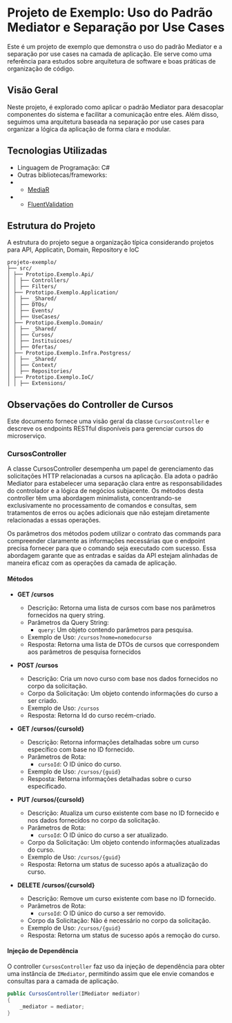 # Projeto de Exemplo: Uso do Padrão Mediator e Separação por Use Cases

Este é um projeto de exemplo que demonstra o uso do padrão Mediator e a separação por use 
cases na camada de aplicação. Ele serve como uma referência para estudos sobre arquitetura 
de software e boas práticas de organização de código.

## Visão Geral

Neste projeto, é explorado como aplicar o padrão Mediator para desacoplar componentes do sistema 
e facilitar a comunicação entre eles. Além disso, seguimos uma arquitetura baseada na separação 
por use cases para organizar a lógica da aplicação de forma clara e modular.

## Tecnologias Utilizadas

- Linguagem de Programação: C#
- Outras bibliotecas/frameworks: 
- - [MediaR](https://www.nuget.org/packages/MediatR/)
- - [FluentValidation](https://docs.fluentvalidation.net/en/latest/)

## Estrutura do Projeto

A estrutura do projeto segue a organização típica considerando projetos para API, Applicatin, Domain, Repository e IoC
```
projeto-exemplo/
├── src/
│ ├── Prototipo.Exemplo.Api/
│ │ ├── Controllers/
│ │ ├── Filters/
│ ├── Prototipo.Exemplo.Application/
│ │ ├── _Shared/
│ │ ├── DTOs/
│ │ ├── Events/
│ │ ├── UseCases/
│ ├── Prototipo.Exemplo.Domain/
│ │ ├── _Shared/
│ │ ├── Cursos/
│ │ ├── Instituicoes/
│ │ ├── Ofertas/
│ ├── Prototipo.Exemplo.Infra.Postgress/
│ │ ├── _Shared/
│ │ ├── Context/
│ │ ├── Repositories/
│ ├── Prototipo.Exemplo.IoC/
│ │ ├── Extensions/
```


## Observações do Controller de Cursos

Este documento fornece uma visão geral da classe `CursosController` e descreve os endpoints RESTful disponíveis para 
gerenciar cursos do microserviço.

### CursosController

A classe CursosController desempenha um papel de gerenciamento das solicitações HTTP relacionadas a cursos na aplicação. Ela 
adota o padrão Mediator para estabelecer uma separação clara entre as responsabilidades do controlador e a lógica de negócios 
subjacente. Os métodos desta controller têm uma abordagem minimalista, concentrando-se exclusivamente no processamento de 
comandos e consultas, sem tratamentos de erros ou ações adicionais que não estejam diretamente relacionadas a essas operações.

Os parâmetros dos métodos podem utilizar o contrato das commands para compreender claramente as informações necessárias que o 
endpoint precisa fornecer para que o comando seja executado com sucesso. Essa abordagem garante que as entradas e saídas da API 
estejam alinhadas de maneira eficaz com as operações da camada de aplicação.

#### Métodos

- **GET /cursos**

  - Descrição: Retorna uma lista de cursos com base nos parâmetros fornecidos na query string.
  - Parâmetros da Query String:
    - `query`: Um objeto contendo parâmetros para pesquisa.
  - Exemplo de Uso: `/cursos?nome=nomedocurso`
  - Resposta: Retorna uma lista de DTOs de cursos que correspondem aos parâmetros de pesquisa fornecidos

- **POST /cursos**

  - Descrição: Cria um novo curso com base nos dados fornecidos no corpo da solicitação.
  - Corpo da Solicitação: Um objeto contendo informações do curso a ser criado.
  - Exemplo de Uso: `/cursos`
  - Resposta: Retorna Id do curso recém-criado.

- **GET /cursos/{cursoId}**

  - Descrição: Retorna informações detalhadas sobre um curso específico com base no ID fornecido.
  - Parâmetros de Rota:
    - `cursoId`: O ID único do curso.
  - Exemplo de Uso: `/cursos/{guid}`
  - Resposta: Retorna informações detalhadas sobre o curso especificado.

- **PUT /cursos/{cursoId}**

  - Descrição: Atualiza um curso existente com base no ID fornecido e nos dados fornecidos no corpo da solicitação.
  - Parâmetros de Rota:
    - `cursoId`: O ID único do curso a ser atualizado.
  - Corpo da Solicitação: Um objeto contendo informações atualizadas do curso.
  - Exemplo de Uso: `/cursos/{guid}`
  - Resposta: Retorna um status de sucesso após a atualização do curso.

- **DELETE /cursos/{cursoId}**

  - Descrição: Remove um curso existente com base no ID fornecido.
  - Parâmetros de Rota:
    - `cursoId`: O ID único do curso a ser removido.
  - Corpo da Solicitação: Não é necessário no corpo da solicitação.
  - Exemplo de Uso: `/cursos/{guid}`
  - Resposta: Retorna um status de sucesso após a remoção do curso.

#### Injeção de Dependência

O controller `CursosController` faz uso da injeção de dependência para obter uma instância de `IMediator`, permitindo assim que ele envie comandos e consultas para a camada de aplicação.

```csharp
public CursosController(IMediator mediator)
{
    _mediator = mediator;
}
```